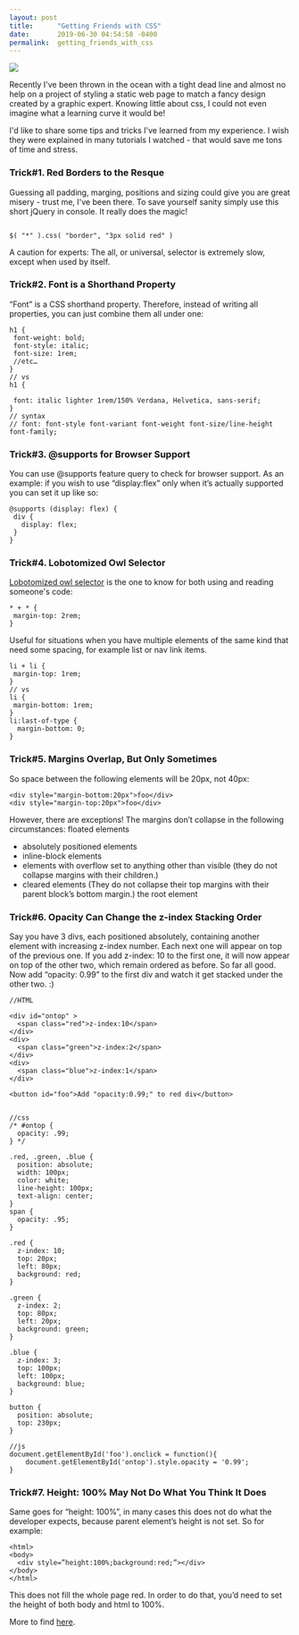 ```yaml
---
layout: post
title:      "Getting Friends with CSS"
date:       2019-06-30 04:54:58 -0400
permalink:  getting_friends_with_css
---
```



![](https://live.staticflickr.com/65535/48158278027_549243e011_o_d.jpg)

Recently I've been thrown in the ocean with a tight dead line and almost no help on a project of styling a static web page to match a fancy design created by a graphic expert. Knowing little about css, I could not even imagine what a learning curve it would be! 

I'd like to share some tips and tricks I've learned from my experience. I wish they were explained in many tutorials I watched - that would save me tons of time and stress. 



### **Trick#1. Red Borders to the Resque**

Guessing all padding,  marging, positions and sizing could give you are great misery - trust me, I've been there. To save yourself sanity simply use this short jQuery in console. It really does the magic!

```

$( "*" ).css( "border", "3px solid red" )

```

A caution for experts: The all, or universal, selector is extremely slow, except when used by itself.


 
### **Trick#2. Font is a Shorthand Property**

“Font” is a CSS shorthand property. Therefore, instead of writing all properties, you can just combine them all under one:

```
h1 {
 font-weight: bold;
 font-style: italic;
 font-size: 1rem;
 //etc…
}
// vs
h1 {

 font: italic lighter 1rem/150% Verdana, Helvetica, sans-serif;
}
// syntax
// font: font-style font-variant font-weight font-size/line-height font-family;
```



### **Trick#3. @supports for Browser Support**

You can use @supports feature query to check for browser support. As an example: if you wish to use “display:flex” only when it’s actually supported you can set it up like so:

```
@supports (display: flex) {
 div {
   display: flex;
 }
}
```


### **Trick#4. Lobotomized Owl Selector**

[Lobotomized owl selector](https://alistapart.com/article/axiomatic-css-and-lobotomized-owls/) is the one to know for both using and reading someone's code:
 
```
* + * {
 margin-top: 2rem;
}
```

Useful for situations when you have multiple elements of the same kind that need some spacing, for example list or nav link items.

```
li + li {
 margin-top: 1rem;
}
// vs
li {
 margin-bottom: 1rem;
}
li:last-of-type {
  margin-bottom: 0;
}
```

### **Trick#5. Margins Overlap, But Only Sometimes**

So space between the following elements will be 20px, not 40px:

```
<div style="margin-bottom:20px">foo</div>
<div style="margin-top:20px">foo</div>
```

However, there are exceptions! The margins don’t collapse in the following circumstances:
floated elements
* absolutely positioned elements
* inline-block elements
* elements with overflow set to anything other than visible (they do not collapse margins with their children.)
* cleared elements (They do not collapse their top margins with their parent block’s bottom margin.)
the root element

### **Trick#6. Opacity Can Change the z-index Stacking Order**

Say you have 3 divs, each positioned absolutely, containing another element with increasing z-index number. Each next one will appear on top of the previous one. If you add z-index: 10 to the first one, it will now appear on top of the other two, which remain ordered as before. So far all good. Now add “opacity: 0.99” to the first div and watch it get stacked under the other two. :)

```
//HTML

<div id="ontop" >
  <span class="red">z-index:10</span>
</div>
<div>
  <span class="green">z-index:2</span>
</div>
<div>
  <span class="blue">z-index:1</span>
</div>

<button id="foo">Add "opacity:0.99;" to red div</button>


//css
/* #ontop {
  opacity: .99; 
} */

.red, .green, .blue {
  position: absolute;
  width: 100px;
  color: white;
  line-height: 100px;
  text-align: center;
}
span {
  opacity: .95;
}

.red {
  z-index: 10;
  top: 20px;
  left: 80px;
  background: red;
}

.green {
  z-index: 2;
  top: 80px;
  left: 20px;
  background: green;
}

.blue {
  z-index: 3;
  top: 100px;
  left: 100px;
  background: blue;
}

button {
  position: absolute;
  top: 230px;
}

//js
document.getElementById('foo').onclick = function(){    
    document.getElementById('ontop').style.opacity = '0.99';
}

```

### **Trick#7. Height: 100% May Not Do What You Think It Does**

Same goes for “height: 100%”, in many cases this does not do what the developer expects, because parent element’s height is not set. So for example:

```
<html>
<body>
  <div style=”height:100%;background:red;”></div>
</body>
</html>
```

This does not fill the whole page red. In order to do that, you’d need to set the height of both body and html to 100%.

More to find [here](https://medium.com/@peedutuisk/lesser-known-css-quirks-oddities-and-advanced-tips-css-is-awesome-8ee3d16295bb).
